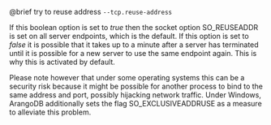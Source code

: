 

@brief try to reuse address
`--tcp.reuse-address`

If this boolean option is set to *true* then the socket option
SO_REUSEADDR is set on all server endpoints, which is the default.
If this option is set to *false* it is possible that it takes up
to a minute after a server has terminated until it is possible for
a new server to use the same endpoint again. This is why this is
activated by default.

Please note however that under some operating systems this can be
a security risk because it might be possible for another process
to bind to the same address and port, possibly hijacking network
traffic. Under Windows, ArangoDB additionally sets the flag
SO_EXCLUSIVEADDRUSE as a measure to alleviate this problem.

